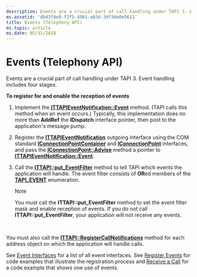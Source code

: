```yaml
---
description: Events are a crucial part of call handling under TAPI 3. Event handling includes four stages.
ms.assetid: 'db43f4e0-f2f5-49b1-a03d-3df3de0e5611'
title: Events (Telephony API)
ms.topic: article
ms.date: 05/31/2018
---
```


# Events (Telephony API)

Events are a crucial part of call handling under TAPI 3. Event handling includes four stages.

**To register for and enable the reception of events**

1.  Implement the [**ITTAPIEventNotification::Event**](/windows/desktop/api/Tapi3if/nf-tapi3if-ittapieventnotification-event) method. (TAPI calls this method when an event occurs.) Typically, this implementation does no more than **AddRef** the **IDispatch** interface pointer, then post to the application's message pump.
2.  Register the [**ITTAPIEventNotification**](/windows/desktop/api/Tapi3if/nn-tapi3if-ittapieventnotification) outgoing interface using the COM standard [**IConnectionPointContainer**](/windows/win32/api/ocidl/nn-ocidl-iconnectionpointcontainer) and [**IConnectionPoint**](/windows/win32/api/ocidl/nn-ocidl-iconnectionpoint) interfaces, and pass the [**IConnectionPoint::Advise**](/windows/win32/api/ocidl/nf-ocidl-iconnectionpoint-advise) method a pointer to [**ITTAPIEventNotification::Event**](/windows/desktop/api/Tapi3if/nf-tapi3if-ittapieventnotification-event).
3.  Call the [**ITTAPI::put\_EventFilter**](/windows/desktop/api/tapi3if/nf-tapi3if-ittapi-put_eventfilter) method to tell TAPI which events the application will handle. The event filter consists of **OR**ed members of the [**TAPI\_EVENT**](/windows/desktop/api/Tapi3if/ne-tapi3if-tapi_event) enumeration.
    > [!Note]  
    > You must call the **ITTAPI::put\_EventFilter** method to set the event filter mask and enable reception of events. If you do not call **ITTAPI::put\_EventFilter**, your application will not receive any events.

     

You must also call the [**ITTAPI::RegisterCallNotifications**](/windows/desktop/api/tapi3if/nf-tapi3if-ittapi-registercallnotifications) method for each address object on which the application will handle calls.

See [Event Interfaces](./event-interfaces.md) for a list of all event interfaces. See [Register Events](register-events.md) for code examples that illustrate the registration process and [Receive a Call](receive-a-call.md) for a code example that shows one use of events.

 

 

